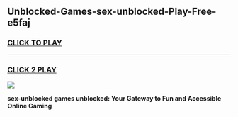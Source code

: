 
## Unblocked-Games-sex-unblocked-Play-Free-e5faj
<h3>
<a href="https://premium76.site?title=sex-unblocked&ref=23A">CLICK TO PLAY</a></h3>
<hr>

<h3>
<a href="https://premium76.site?title=sex-unblocked&ref=23A">CLICK 2 PLAY</a>
  
</h3>

<a href="https://premium76.site?title=sex-unblocked&ref=23A"><img src="https://clearcache.store/games.png"></a>


**sex-unblocked games unblocked: Your Gateway to Fun and Accessible Online Gaming**
